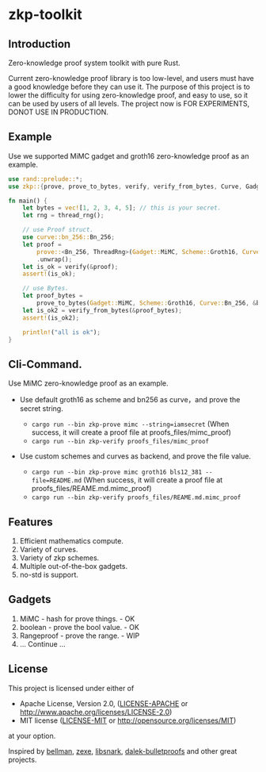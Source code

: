 # zkp-toolkit

## Introduction
Zero-knowledge proof system toolkit with pure Rust.

Current zero-knowledge proof library is too low-level, and users must have a good knowledge before they can use it. The purpose of this project is to lower the difficulty for using zero-knowledge proof, and easy to use, so it can be used by users of all levels.
The project now is FOR EXPERIMENTS, DONOT USE IN PRODUCTION.

## Example
Use we supported MiMC gadget and groth16 zero-knowledge proof as an example. 
```rust
use rand::prelude::*;
use zkp::{prove, prove_to_bytes, verify, verify_from_bytes, Curve, Gadget, Scheme};

fn main() {
    let bytes = vec![1, 2, 3, 4, 5]; // this is your secret.
    let rng = thread_rng();

    // use Proof struct.
    use curve::bn_256::Bn_256;
    let proof =
        prove::<Bn_256, ThreadRng>(Gadget::MiMC, Scheme::Groth16, Curve::Bn_256, &bytes, rng)
        .unwrap();
    let is_ok = verify(&proof);
    assert!(is_ok);

    // use Bytes.
    let proof_bytes =
        prove_to_bytes(Gadget::MiMC, Scheme::Groth16, Curve::Bn_256, &bytes, rng).unwrap();
    let is_ok2 = verify_from_bytes(&proof_bytes);
    assert!(is_ok2);

    println!("all is ok");
}
```

## Cli-Command.
Use MiMC zero-knowledge proof as an example. 
- Use default groth16 as scheme and bn256 as curve，and prove the secret string.
   - `cargo run --bin zkp-prove mimc --string=iamsecret` (When success, it will create a proof file at proofs_files/mimc_proof)
   - `cargo run --bin zkp-verify proofs_files/mimc_proof`

- Use custom schemes and curves as backend, and prove the file value.
   - `cargo run --bin zkp-prove mimc groth16 bls12_381 --file=README.md` (When success, it will create a proof file at proofs_files/REAME.md.mimc_proof)
   - `cargo run --bin zkp-verify proofs_files/REAME.md.mimc_proof`

## Features
1. Efficient mathematics compute.
2. Variety of curves.
3. Variety of zkp schemes.
4. Multiple out-of-the-box gadgets.
5. no-std is support.

## Gadgets
1. MiMC - hash for prove things. - OK
2. boolean - prove the bool value. - OK
3. Rangeproof - prove the range. - WIP
4. ... Continue ...


## License

This project is licensed under either of

 * Apache License, Version 2.0, ([LICENSE-APACHE](LICENSE-APACHE) or
   http://www.apache.org/licenses/LICENSE-2.0)
 * MIT license ([LICENSE-MIT](LICENSE-MIT) or
   http://opensource.org/licenses/MIT)

at your option.

Inspired by [bellman](https://github.com/zkcrypto/bellman), [zexe](https://github.com/scipr-lab/zexe), [libsnark](https://github.com/scipr-lab/libsnark), [dalek-bulletproofs](https://github.com/dalek-cryptography/bulletproofs) and other great projects.
